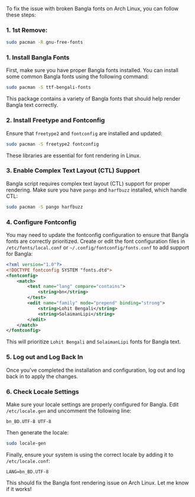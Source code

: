 
To fix the issue with broken Bangla fonts on Arch Linux, you can follow these steps:

### 1. 1st Remove: 

```bash 
sudo pacman -R gnu-free-fonts
```


### 1. **Install Bangla Fonts**
First, make sure you have proper Bangla fonts installed. You can install some common Bangla fonts using the following command:

```bash
sudo pacman -S ttf-bengali-fonts
```

This package contains a variety of Bangla fonts that should help render Bangla text correctly.

### 2. **Install Freetype and Fontconfig**
Ensure that `freetype2` and `fontconfig` are installed and updated:

```bash
sudo pacman -S freetype2 fontconfig
```

These libraries are essential for font rendering in Linux.

### 3. **Enable Complex Text Layout (CTL) Support**
Bangla script requires complex text layout (CTL) support for proper rendering. Make sure you have `pango` and `harfbuzz` installed, which handle CTL:

```bash
sudo pacman -S pango harfbuzz
```

### 4. **Configure Fontconfig**
You may need to update the fontconfig configuration to ensure that Bangla fonts are correctly prioritized. Create or edit the font configuration files in `/etc/fonts/local.conf` or `~/.config/fontconfig/fonts.conf` to add support for Bangla:

```xml
<?xml version="1.0"?>
<!DOCTYPE fontconfig SYSTEM "fonts.dtd">
<fontconfig>
    <match>
        <test name="lang" compare="contains">
            <string>bn</string>
        </test>
        <edit name="family" mode="prepend" binding="strong">
            <string>Lohit Bengali</string>
            <string>SolaimanLipi</string>
        </edit>
    </match>
</fontconfig>
```

This will prioritize `Lohit Bengali` and `SolaimanLipi` fonts for Bangla text.

### 5. **Log out and Log Back In**
Once you’ve completed the installation and configuration, log out and log back in to apply the changes.

### 6. **Check Locale Settings**
Make sure your locale settings are properly configured for Bangla. Edit `/etc/locale.gen` and uncomment the following line:

```
bn_BD.UTF-8 UTF-8
```

Then generate the locale:

```bash
sudo locale-gen
```

Finally, ensure your system is using the correct locale by adding it to `/etc/locale.conf`:

```
LANG=bn_BD.UTF-8
```

This should fix the Bangla font rendering issue on Arch Linux. Let me know if it works!

